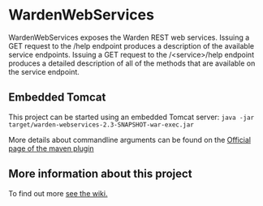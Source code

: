 WardenWebServices
================
WardenWebServices exposes the Warden REST web services.  Issuing a GET request to the /help endpoint produces a description of the available service endpoints.  Issuing a GET request to the /\<service\>/help endpoint produces a detailed description of all of the methods that are available on the service endpoint.

## Embedded Tomcat

This project can be started using an embedded Tomcat server:
`java -jar target/warden-webservices-2.3-SNAPSHOT-war-exec.jar`

More details about commandline arguments can be found on the 
[Official page of the maven plugin](http://tomcat.apache.org/maven-plugin-2.1/executable-war-jar.html#Generated_executable_jarwar)

## More information about this project

To find out more [see the wiki.](https://github.com/Salesforce/Warden/wiki)

